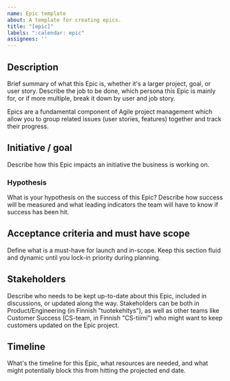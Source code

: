 ```yaml
---
name: Epic template
about: A template for creating epics.
title: "[epic]"
labels: ":calendar: epic"
assignees: ''
---
```


## Description
Brief summary of what this Epic is, whether it's a larger project, goal, or user story. 
Describe the job to be done, which persona this Epic is mainly for, or if more multiple, 
break it down by user and job story.

Epics are a fundamental component of Agile project management which allow you to group related 
issues (user stories, features) together and track their progress. 

## Initiative / goal
Describe how this Epic impacts an initiative the business is working on.

### Hypothesis
What is your hypothesis on the success of this Epic? Describe how success will be measured 
and what leading indicators the team will have to know if success has been hit.

## Acceptance criteria and must have scope
Define what is a must-have for launch and in-scope. Keep this section fluid and dynamic until you 
lock-in priority during planning.

## Stakeholders
Describe who needs to be kept up-to-date about this Epic, included in discussions, or updated along 
the way. Stakeholders can be both in Product/Engineering (in Finnish "tuotekehitys"), as well as 
other teams like Customer Success (CS-team, in Finnish "CS-tiimi") who might want to keep customers 
updated on the Epic project.

## Timeline
What's the timeline for this Epic, what resources are needed, and what might potentially block 
this from hitting the projected end date.
